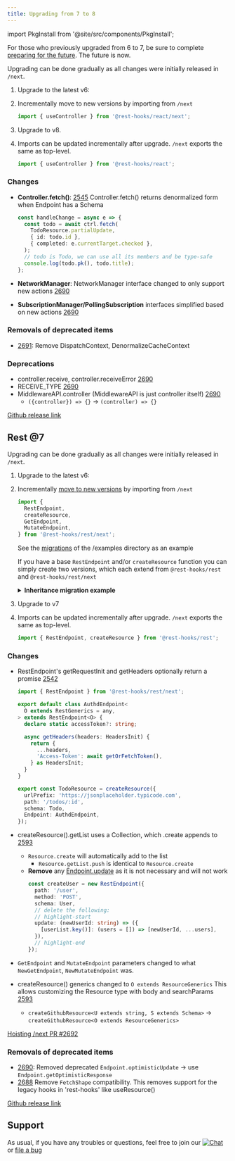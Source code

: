 ```yaml
---
title: Upgrading from 7 to 8
---
```


import PkgInstall from '@site/src/components/PkgInstall';

For those who previously upgraded from 6 to 7, be sure to complete [preparing for the future](https://resthooks.io/docs/upgrade/upgrading-to-7#preparing-for-the-future). The future is now.

Upgrading can be done gradually as all changes were initially released in `/next`.

1. Upgrade to the latest v6:

  <PkgInstall pkgs="@rest-hooks/react@7.4.3" />

2. Incrementally move to new versions by importing from `/next`

   ```ts
   import { useController } from '@rest-hooks/react/next';
   ```

3. Upgrade to v8.

   <PkgInstall pkgs="@rest-hooks/react@8.2.2" />

4. Imports can be updated incrementally after upgrade. `/next` exports the same as top-level.

   ```ts
   import { useController } from '@rest-hooks/react';
   ```

### Changes

- **Controller.fetch()**: [2545](https://github.com/reactive/data-client/pull/2545) Controller.fetch() returns denormalized form when Endpoint has a Schema

  ```ts
  const handleChange = async e => {
    const todo = await ctrl.fetch(
      TodoResource.partialUpdate,
      { id: todo.id },
      { completed: e.currentTarget.checked },
    );
    // todo is Todo, we can use all its members and be type-safe
    console.log(todo.pk(), todo.title);
  };
  ```

- **NetworkManager**: NetworkManager interface changed to only support new actions [2690](https://github.com/reactive/data-client/pull/2690)
- **SubscriptionManager/PollingSubscription** interfaces simplified based on new actions [2690](https://github.com/reactive/data-client/pull/2690)

### Removals of deprecated items

- [2691](https://github.com/reactive/data-client/pull/2691): Remove DispatchContext, DenormalizeCacheContext

### Deprecations

- controller.receive, controller.receiveError [2690](https://github.com/reactive/data-client/pull/2690)
- RECEIVE_TYPE [2690](https://github.com/reactive/data-client/pull/2690)
- MiddlewareAPI.controller (MiddlewareAPI is just controller itself) [2690](https://github.com/reactive/data-client/pull/2690)
  - `({controller}) => {}` -> `(controller) => {}`

[Github release link](https://github.com/reactive/data-client/releases/tag/%40rest-hooks%2Freact%408.0.0)

## Rest @7

Upgrading can be done gradually as all changes were initially released in `/next`.

1. Upgrade to the latest v6:

  <PkgInstall pkgs="@rest-hooks/rest@6.7.2" />

2. Incrementally [move to new versions](https://github.com/reactive/data-client/pull/2606/files) by importing from `/next`

   ```ts
   import {
     RestEndpoint,
     createResource,
     GetEndpoint,
     MutateEndpoint,
   } from '@rest-hooks/rest/next';
   ```

   See the [migrations](https://github.com/reactive/data-client/pull/2606/files) of the /examples directory as an example

   If you have a base `RestEndpoint` and/or `createResource` function you can simply create two
   versions, which each extend from `@rest-hooks/rest` and `@rest-hooks/rest/next`

   <details><summary><b>Inheritance migration example</b></summary>

   ```ts title="EndpointBase.ts"
    import { RestEndpoint, RestGenerics  } from '@rest-hooks/rest';

    export default class MyEndpoint<O extends RestGenerics = any> extends RestEndpoint<O> {
      urlPrefix = 'https://api.github.com';

      getHeaders(headers: HeadersInit): HeadersInit {
        return {
          ...headers,
          'Access-Token': getAuth(),
        };
      }
    }
   ```
   ```ts title="NextEndpointBase.ts"
    import { RestEndpoint, RestGenerics } from '@rest-hooks/rest/next';

    export default class NextMyEndpoint<O extends RestGenerics = any> extends RestEndpoint<O> {
      urlPrefix = 'https://api.github.com';

      getHeaders(headers: HeadersInit): Promise<HeadersInit> {
        return {
          ...headers,
          'Access-Token': await getAuth(),
        };
      }
    }
   ```

   </details>

3. Upgrade to v7

   <PkgInstall pkgs="@rest-hooks/rest@7.4.0" />

4. Imports can be updated incrementally after upgrade. `/next` exports the same as top-level.

   ```ts
   import { RestEndpoint, createResource } from '@rest-hooks/rest';
   ```

### Changes

- RestEndpoint's getRequestInit and getHeaders optionally return a promise [2542](https://github.com/reactive/data-client/pull/2542)

  ```ts
  import { RestEndpoint } from '@rest-hooks/rest/next';

  export default class AuthdEndpoint<
    O extends RestGenerics = any,
  > extends RestEndpoint<O> {
    declare static accessToken?: string;

    async getHeaders(headers: HeadersInit) {
      return {
        ...headers,
        'Access-Token': await getOrFetchToken(),
      } as HeadersInit;
    }
  }

  export const TodoResource = createResource({
    urlPrefix: 'https://jsonplaceholder.typicode.com',
    path: '/todos/:id',
    schema: Todo,
    Endpoint: AuthdEndpoint,
  });
  ```

- createResource().getList uses a Collection, which .create appends to [2593](https://github.com/reactive/data-client/pull/2593)
  - `Resource.create` will automatically add to the list
    - `Resource.getList.push` is identical to `Resource.create`
  - **Remove** any [Endpoint.update](/rest/api/RestEndpoint#update) as it is not necessary and will not work
    ```ts
    const createUser = new RestEndpoint({
      path: '/user',
      method: 'POST',
      schema: User,
      // delete the following:
      // highlight-start
      update: (newUserId: string) => ({
        [userList.key()]: (users = []) => [newUserId, ...users],
      }),
      // highlight-end
    });
    ```
- `GetEndpoint` and `MutateEndpoint` parameters changed to what `NewGetEndpoint`, `NewMutateEndpoint` was.
- createResource() generics changed to `O extends ResourceGenerics` This allows customizing the Resource type with body and searchParams [2593](https://github.com/reactive/data-client/pull/2593)
  - `createGithubResource<U extends string, S extends Schema>` -> `createGithubResource<O extends ResourceGenerics>`

[Hoisting /next PR #2692](https://github.com/reactive/data-client/pull/2692)

### Removals of deprecated items

- [2690](https://github.com/reactive/data-client/pull/2690): Removed deprecated `Endpoint.optimisticUpdate` -> use `Endpoint.getOptimisticResponse`
- [2688](https://github.com/reactive/data-client/pull/2688) Remove `FetchShape` compatibility. This removes support for the legacy hooks in 'rest-hooks' like useResource()

[Github release link](https://github.com/reactive/data-client/releases/tag/%40rest-hooks%2Frest%407.0.0)

## Support

As usual, if you have any troubles or questions, feel free to join our [![Chat](https://img.shields.io/discord/768254430381735967.svg?style=flat-square&colorB=758ED3)](https://discord.gg/35nb8Mz) or [file a bug](https://github.com/reactive/data-client/issues/new/choose)
